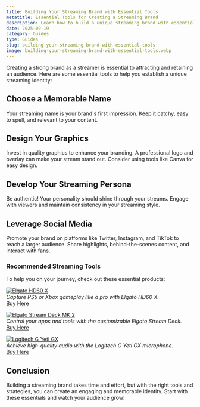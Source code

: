 ```yaml
---
title: Building Your Streaming Brand with Essential Tools
metatitle: Essential Tools for Creating a Streaming Brand
description: Learn how to build a unique streaming brand with essential tools and tips for new streamers.
date: 2025-09-19
category: Guides
type: Guides
slug: building-your-streaming-brand-with-essential-tools
image: building-your-streaming-brand-with-essential-tools.webp
---
```


Creating a strong brand as a streamer is essential to attracting and retaining an audience. Here are some essential tools to help you establish a unique streaming identity:

## Choose a Memorable Name
Your streaming name is your brand's first impression. Keep it catchy, easy to spell, and relevant to your content.

## Design Your Graphics
Invest in quality graphics to enhance your branding. A professional logo and overlay can make your stream stand out. Consider using tools like Canva for easy design.

## Develop Your Streaming Persona
Be authentic! Your personality should shine through your streams. Engage with viewers and maintain consistency in your streaming style.

## Leverage Social Media
Promote your brand on platforms like Twitter, Instagram, and TikTok to reach a larger audience. Share highlights, behind-the-scenes content, and interact with fans.

### Recommended Streaming Tools
To help you on your journey, check out these essential products:

[![Elgato HD60 X](https://www.gamestreamingsetup.com/elgato-hd60-x.jpg)](https://amzn.to/4dZtxVc)  
*Capture PS5 or Xbox gameplay like a pro with Elgato HD60 X.*  
<a href="https://amzn.to/4dZtxVc" class="btn btn-primary">Buy Here</a>

[![Elgato Stream Deck MK.2](https://www.gamestreamingsetup.com/elgato-stream-deck-mk2.jpg)](https://amzn.to/43ECm3m)  
*Control your apps and tools with the customizable Elgato Stream Deck.*  
<a href="https://amzn.to/43ECm3m" class="btn btn-primary">Buy Here</a>

[![Logitech G Yeti GX](https://www.gamestreamingsetup.com/logitech-g-yeti-gx.jpg)](https://amzn.to/446et4B)  
*Achieve high-quality audio with the Logitech G Yeti GX microphone.*  
<a href="https://amzn.to/446et4B" class="btn btn-primary">Buy Here</a>

## Conclusion
Building a streaming brand takes time and effort, but with the right tools and strategies, you can create an engaging and memorable identity. Start with these essentials and watch your audience grow!